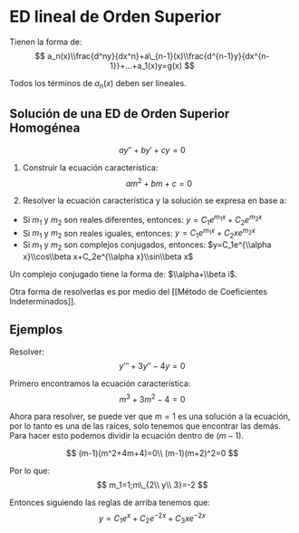 # ED  lineal de Orden Superior

Tienen la forma de: $$
a_n(x)\\frac{d^ny}{dx^n}+a\_{n-1}(x)\\frac{d^{n-1}y}{dx^{n-1}}+...+a_1(x)y=g(x)
$$

Todos los términos de $a_n(x)$ deben ser lineales.

## Solución de una ED de Orden Superior Homogénea

$$ ay''+by'+cy=0 $$

1. Construir la ecuación característica: $$ am^2+bm+c=0 $$

1. Resolver la ecuación característica y la solución se expresa en base a:

- Si $m_1$ y $m_2$ son reales diferentes, entonces: $y=C_1e^{m_1x}+C_2e^{m_2x}$
- Si $m_1$ y $m_2$ son reales iguales, entonces: $y=C_1e^{m_1x}+C_2xe^{m_2x}$
- Si $m_1$ y $m_2$ son complejos conjugados, entonces: $y=C_1e^{\\alpha
  x}\\cos\\beta x+C_2e^{\\alpha x}\\sin\\beta x$

Un complejo conjugado tiene la forma de: $\\alpha+\\beta i$.

Otra forma de resolverlas es por medio del \[\[Método de Coeficientes
Indeterminados\]\].

## Ejemplos

Resolver: $$ y'''+3y''-4y=0 $$

Primero encontramos la ecuación característica: $$ m^3+3m^2-4=0 $$

Ahora para resolver, se puede ver que $m=1$ es una solución a la ecuación, por
lo tanto es una de las raíces, solo tenemos que encontrar las demás. Para hacer
esto podemos dividir la ecuación dentro de $(m-1)$.

$$ (m-1)(m^2+4m+4)=0\\ (m-1)(m+2)^2=0 $$

Por lo que: $$ m_1=1;m\_{2\\ y\\ 3}=-2 $$

Entonces siguiendo las reglas de arriba tenemos que: $$
y=C_1e^x+C_2e^{-2x}+C_3xe^{-2x} $$

